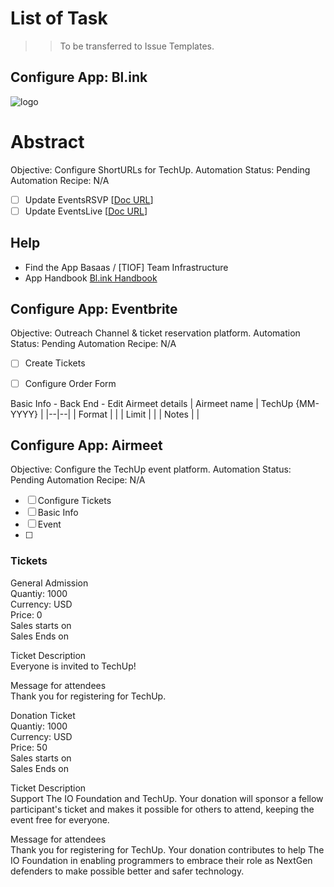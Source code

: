 
# List of Task
>> To be transferred to Issue Templates.

## Configure App: Bl.ink

<a id="top"></a>
![logo](http://TIOF.Click/TUWikiHeader)

# Abstract
Objective: Configure ShortURLs for TechUp.
Automation Status: Pending
Automation Recipe: N/A

 - [ ] Update EventsRSVP
 [[Doc URL](https://DOC.org)]
 - [ ] Update EventsLive
 [[Doc URL](https://DOC.org)]

## Help
* Find the App
   Basaas / [TIOF] Team Infrastructure
* App Handbook
  [Bl.ink Handbook]()


## Configure App: Eventbrite
Objective: Outreach Channel & ticket reservation platform.
Automation Status: Pending
Automation Recipe: N/A

 - [ ] Create Tickets
 - [ ] Configure Order Form

 
 

Basic Info - Back End - Edit Airmeet details
| Airmeet name | TechUp {MM-YYYY} | 
|--|--|
| Format |  |
| Limit |  |
| Notes |  |


## Configure App: Airmeet
Objective: Configure the TechUp event platform.
Automation Status: Pending
Automation Recipe: N/A

 - [ ] Configure Tickets
 - [ ] Basic Info
 - [ ] Event
 - [ ] 

### Tickets
General Admission  
Quantiy: 1000  
Currency: USD  
Price: 0  
Sales starts on  
Sales Ends on  
  
Ticket Description  
Everyone is invited to TechUp!  
  
Message for attendees  
Thank you for registering for TechUp.  
  
  
Donation Ticket  
Quantiy: 1000  
Currency: USD  
Price: 50  
Sales starts on  
Sales Ends on  
  
Ticket Description  
Support The IO Foundation and TechUp. Your donation will sponsor a fellow participant's ticket and makes it possible for others to attend, keeping the event free for everyone.  
  
Message for attendees  
Thank you for registering for TechUp. Your donation contributes to help The IO Foundation in enabling programmers to embrace their role as NextGen defenders to make possible better and safer technology.


<!--stackedit_data:
eyJoaXN0b3J5IjpbOTIyNzM1MDMsLTg3NDUxMTY1NywtNzQ2OD
UwMzAyLDEzMTMwMjkwMTYsLTM4NzU1NjU1LDIxMDk5NTczMywx
NTk5ODExMDk1XX0=
-->